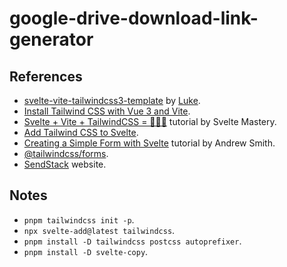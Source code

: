 # google-drive-download-link-generator

## References

- [svelte-vite-tailwindcss3-template](https://github.com/Lukem121/svelte-vite-tailwind-template) by [Luke](https://github.com/Lukem121).
- [Install Tailwind CSS with Vue 3 and Vite](https://tailwindcss.com/docs/guides/vite).
- [Svelte + Vite + TailwindCSS = 🌸🌸🌸](https://youtu.be/gNXL8UQHDdA) tutorial by Svelte Mastery.
- [Add Tailwind CSS to Svelte](https://github.com/svelte-add/tailwindcss).
- [Creating a Simple Form with Svelte](https://egghead.io/lessons/svelte-creating-a-simple-form-with-svelte) tutorial by Andrew Smith.
- [@tailwindcss/forms](https://github.com/tailwindlabs/tailwindcss-forms).
- [SendStack](https://getsendstack.com/) website.

## Notes

- `pnpm tailwindcss init -p`.
- `npx svelte-add@latest tailwindcss`.
- `pnpm install -D tailwindcss postcss autoprefixer`.
- `pnpm install -D svelte-copy`.
